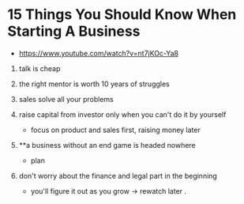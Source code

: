 # 15 Things You Should Know When Starting A Business
- https://www.youtube.com/watch?v=nt7jKOc-Ya8
1. talk is cheap
2. the right mentor is worth 10 years of struggles
3. sales solve all your problems
4. raise capital from investor only when you can't do it by yourself
    - focus on product and sales first, raising money later
5. **a business without an end game is headed nowhere
    - plan

16. don't worry about the finance and legal part in the beginning
    - you'll figure it out as you grow
-> rewatch later
.
